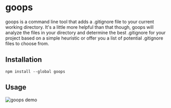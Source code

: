 # goops
goops is a command line tool that adds a .gitignore file to your current
working directory. It's a little more helpful than that though, goops will
analyze the files in your directory and determine the best .gitignore for
your project based on a simple heuristic or offer you a list of potential
.gitignore files to choose from.

## Installation

```
npm install --global goops
```

## Usage
![goops demo](https://cloud.githubusercontent.com/assets/1857993/23940333/80b2c4ac-0932-11e7-9f5c-b10791fc9f35.gif)
